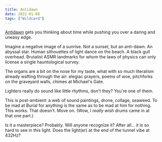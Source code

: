 ```yaml
---
title: Antidawn
date: 2022-01-08
tags: ["Wildcard"]
---
```


[Antidawn](https://hyperdub.net/products/burial-antidawn) gets you thinking about time while pushing you over a daring and uneasy edge.

Imagine a negative image of a sunrise. Not a sunset, but an anti-dawn. An abyssal star. Human silhouettes of light dance on the beach. A black gull overhead. Brutalist ASMR landmarks for whom the laws of physics can only license a single hauntological survey.

The organs are a bit on the nose for my taste, what with so much literalism already wafting through the air: elegiac prayers, poems of woe, pitchforks on the graveyard walls, chimes at Michael's Gate.

Lighters really do sound like little rhythms, don't they? You're one of them.

This is post-ambient: a web of sound paintings, drone, collage, seaweed. To be mad at Burial for anything is the same as to be mad at him for nothing. This works. That doesn't. Move on. (Wow, I _really wish_ drums came in at that one part.)

Is it a masterpiece? Probably. Will anyone recognize it? After all... it is so hard to see in this light. Does the light(er) at the end of the tunnel vibe at 432Hz?
